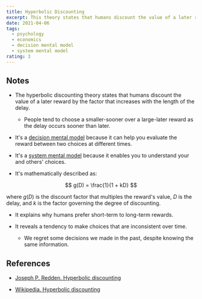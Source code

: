 ```yaml
---
title: Hyperbolic Discounting
excerpt: This theory states that humans discount the value of a later reward, by the factor that increases with the length of the delay.
date: 2021-04-06
tags:
  - psychology
  - economics
  - decision mental model
  - system mental model
rating: 3
---
```


## Notes

- The hyperbolic discounting theory states that humans discount the value of a later reward by the factor that increases with the length of the delay.

  - People tend to choose a smaller-sooner over a large-later reward as the delay occurs sooner than later.

- It's a [decision mental model](/zettelkasten/decision-mental-models) because it can help you evaluate the reward between two choices at different times.

- It's a [system mental model](/zettelkasten/system-mental-models) because it enables you to understand your and others' choices.

- It's mathematically described as:

$$
g(D) = \frac{1}{1 + kD}
$$

where $g(D)$ is the discount factor that multiples the reward's value, $D$ is the delay, and $k$ is the factor governing the degree of discounting.

- It explains why humans prefer short-term to long-term rewards.

- It reveals a tendency to make choices that are inconsistent over time.
  - We regret some decisions we made in the past, despite knowing the same information.

## References

- [Joseph P. Redden. Hyperbolic discounting](http://www.behaviorlab.org/Papers/Hyperbolic.pdf)

- [Wikipedia. Hyperbolic discounting](https://en.wikipedia.org/wiki/Hyperbolic_discounting)

